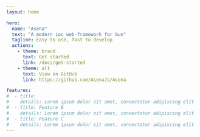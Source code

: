 ```yaml
---
layout: home

hero:
  name: "Asena"
  text: "A modern ioc web-framework for bun"
  tagline: Easy to use, fast to develop
  actions:
    - theme: brand
      text: Get started
      link: /docs/get-started
    - theme: alt
      text: View on GitHub
      link: https://github.com/AsenaJs/Asena

features:
#  - title: 
#    details: Lorem ipsum dolor sit amet, consectetur adipiscing elit
#  - title: Feature B
#    details: Lorem ipsum dolor sit amet, consectetur adipiscing elit
#  - title: Feature C
#    details: Lorem ipsum dolor sit amet, consectetur adipiscing elit
---
```


